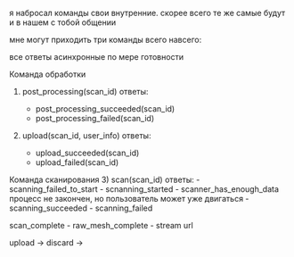 я набросал команды свои внутренние. скорее всего те же самые будут и в нашем с тобой общении

мне могут приходить три команды всего навсего:

все ответы асинхронные по мере готовности

Команда обработки
1) post_processing(scan_id)
    ответы:
      - post_processing_succeeded(scan_id)
      - post_processing_failed(scan_id)



2) upload(scan_id, user_info)
    ответы:
      - upload_succeeded(scan_id)
      - upload_failed(scan_id)

Команда сканирования
3) scan(scan_id)
    ответы:
      - scanning_failed_to_start
      - scnanning_started
      - scanner_has_enough_data     процесс не закончен, но пользователь может уже двигаться
      - scanning_succeeded
      - scanning_failed

scan_complete -
raw_mesh_complete - stream url

upload ->
discard ->




